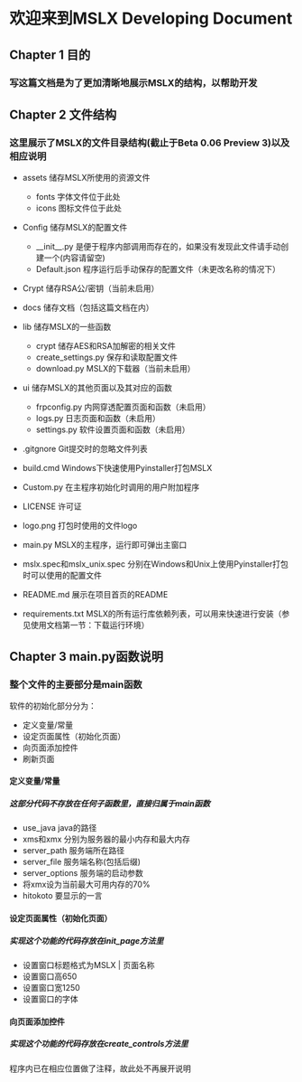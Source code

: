 # 欢迎来到MSLX Developing Document

## Chapter 1 目的

### 写这篇文档是为了更加清晰地展示MSLX的结构，以帮助开发

## Chapter 2 文件结构

### 这里展示了MSLX的文件目录结构(截止于Beta 0.06 Preview 3)以及相应说明

- assets 储存MSLX所使用的资源文件

  - fonts 字体文件位于此处
  - icons 图标文件位于此处
- Config 储存MSLX的配置文件

  - \_\_init\_\_.py 是便于程序内部调用而存在的，如果没有发现此文件请手动创建一个(内容请留空)
  - Default.json 程序运行后手动保存的配置文件（未更改名称的情况下）
- Crypt 储存RSA公/密钥（当前未启用）
- docs 储存文档（包括这篇文档在内）
- lib 储存MSLX的一些函数

  - crypt 储存AES和RSA加解密的相关文件
  - create_settings.py 保存和读取配置文件
  - download.py MSLX的下载器（当前未启用）
- ui 储存MSLX的其他页面以及其对应的函数

  - frpconfig.py 内网穿透配置页面和函数（未启用）
  - logs.py 日志页面和函数（未启用）
  - settings.py 软件设置页面和函数（未启用）
- .gitgnore Git提交时的忽略文件列表
- build.cmd Windows下快速使用Pyinstaller打包MSLX
- Custom.py 在主程序初始化时调用的用户附加程序
- LICENSE 许可证
- logo.png 打包时使用的文件logo
- main.py MSLX的主程序，运行即可弹出主窗口
- mslx.spec和mslx_unix.spec 分别在Windows和Unix上使用Pyinstaller打包时可以使用的配置文件
- README.md 展示在项目首页的README
- requirements.txt MSLX的所有运行库依赖列表，可以用来快速进行安装（参见使用文档第一节：下载运行环境）

## Chapter 3 main.py函数说明

### 整个文件的主要部分是main函数

软件的初始化部分分为：

- 定义变量/常量
- 设定页面属性（初始化页面）
- 向页面添加控件
- 刷新页面

#### 定义变量/常量

##### 这部分代码不存放在任何子函数里，直接归属于main函数

- use_java java的路径
- xms和xmx 分别为服务器的最小内存和最大内存
- server_path 服务端所在路径
- server_file 服务端名称(包括后缀)
- server_options 服务端的启动参数
- 将xmx设为当前最大可用内存的70%
- hitokoto 要显示的一言

#### 设定页面属性（初始化页面）

##### 实现这个功能的代码存放在init_page方法里

- 设置窗口标题格式为MSLX | 页面名称
- 设置窗口高650
- 设置窗口宽1250
- 设置窗口的字体

#### 向页面添加控件

##### 实现这个功能的代码存放在create_controls方法里

程序内已在相应位置做了注释，故此处不再展开说明
